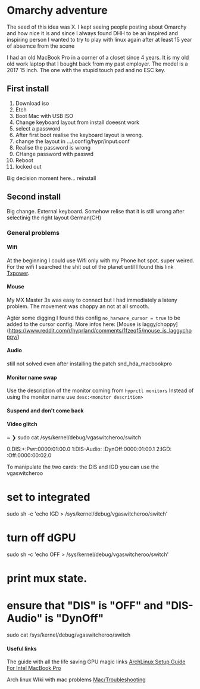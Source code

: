 # Omarchy adventure

The seed of this idea was X. I kept seeing people posting about Omarchy and how nice it is and since I always found DHH to be an inspired and inspiring person I wanted to try to play with linux again after at least 15 year of absemce from the scene

I had an old MacBook Pro in a corner of a closet since 4 years. It is my old old work laptop that I bought back from my past employer. The model is a 2017 15 inch. The one with the stupid touch pad and no ESC key. 

## First install

1. Download iso
2. Etch
3. Boot Mac with USB ISO
4. Change keyboard layout from install doeesnt work
5. select a password
6. After first boot realise the keyboard layout is wrong.
7. change the layout in …/.config/hypr/input.conf
8. Realise the password is wrong
9. CHange password with passwd
10. Reboot
11. locked out

Big decision moment here... reinstall

## Second install

Big change. External keyboard.
Somehow relise that it is still wrong after selectinig the right layout German(CH)



### General problems

#### Wifi
At the beginning I could use Wifi only with my Phone hot spot. super weired.
For the wifi I searched the shit out of the planet until I found this link [Txpower](https://bbs.archlinux.org/viewtopic.php?id=291889). 

#### Mouse
My MX Master 3s was easy to connect but I had immediately a lateny problem. The movement was choppy an not at all smooth.

Agter some digging I found this config ```no_harware_cursor = true``` to be added to the cursor config. More infos here: [Mouse is laggy/choppy]
(https://www.reddit.com/r/hyprland/comments/1fzeqf5/mouse_is_laggychoppy/)

#### Audio
still not solved even after installing the patch snd_hda_macbookpro

#### Monitor name swap
Use the description of the monitor coming from ```hyprctl monitors```
Instead of using the monitor name use ```desc:<monitor descrition>```

#### Suspend and don't come back



#### Video glitch
~ ❯ sudo cat /sys/kernel/debug/vgaswitcheroo/switch

0:DIS:+:Pwr:0000:01:00.0
1:DIS-Audio: :DynOff:0000:01:00.1
2:IGD: :Off:0000:00:02.0

To manipulate the two cards: the DIS and IGD you can use the vgaswitcheroo

# set to integrated


sudo sh -c 'echo IGD > /sys/kernel/debug/vgaswitcheroo/switch'

# turn off dGPU
sudo sh -c 'echo OFF > /sys/kernel/debug/vgaswitcheroo/switch'

# print mux state.
# ensure that "DIS" is "OFF" and "DIS-Audio" is "DynOff"
sudo cat /sys/kernel/debug/vgaswitcheroo/switch



#### Useful links
The guide with all the life saving GPU magic links
[ArchLinux Setup Guide For Intel MacBook Pro](https://dev.to/x1unix/archlinux-setup-guide-for-intel-macbook-pro-58b8#turn-off-discrete-amd-gpu)

Arch linux WIki with mac problems
[Mac/Troubleshooting](https://wiki.archlinux.org/title/Mac/Troubleshooting)
[]()



